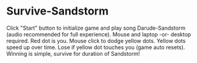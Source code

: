# Survive-Sandstorm

Click "Start" button to initialize game and play song Darude-Sandstorm (audio recommended for full experience). Mouse and laptop -or- desktop required. Red dot is you. Mouse click to dodge yellow dots. Yellow dots speed up over time. Lose if yellow dot touches you (game auto resets). Winning is simple, survive for duration of Sandstorm!
